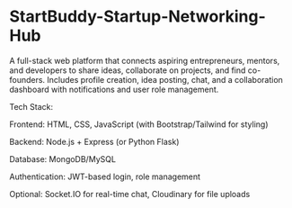# StartBuddy-Startup-Networking-Hub

A full-stack web platform that connects aspiring entrepreneurs, mentors, and developers to share ideas, collaborate on projects, and find co-founders. Includes profile creation, idea posting, chat, and a collaboration dashboard with notifications and user role management.

Tech Stack:

Frontend: HTML, CSS, JavaScript (with Bootstrap/Tailwind for styling)

Backend: Node.js + Express (or Python Flask)

Database: MongoDB/MySQL

Authentication: JWT-based login, role management

Optional: Socket.IO for real-time chat, Cloudinary for file uploads
